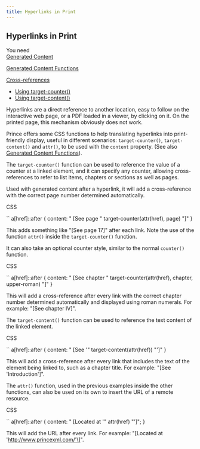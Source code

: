 ```yaml
---
title: Hyperlinks in Print
---
```


Hyperlinks in Print
-------------------

You need  
[Generated Content](doc-latest/gen-content.html#gen-content)

[Generated Content Functions](doc-latest/gen-content.html#gen-content-functions)

[Cross-references](doc-latest/gen-content.html#crossref)

-   [Using target-counter()](doc-latest/gen-content.html#counter-target)
-   [Using target-content()](doc-latest/gen-content.html#target-content)

Hyperlinks are a direct reference to another location, easy to follow on the interactive web page, or a PDF loaded in a viewer, by clicking on it. On the printed page, this mechanism obviously does not work.

Prince offers some CSS functions to help translating hyperlinks into print-friendly display, useful in different scenarios: `target-counter()`, `target-content()` and `attr()`, to be used with the `content` property. (See also [Generated Content Functions](doc-latest/gen-content.html#gen-content-functions)).

The `target-counter()` function can be used to reference the value of a counter at a linked element, and it can specify any counter, allowing cross-references to refer to list items, chapters or sections as well as pages.

Used with generated content after a hyperlink, it will add a cross-reference with the correct page number determined automatically.

CSS

``
    a[href]::after {
        content: " [See page " target-counter(attr(href), page) "]"
    }

This adds something like "\[See page 17\]" after each link. Note the use of the function `attr()` inside the `target-counter()` function.

It can also take an optional counter style, similar to the normal `counter()` function.

CSS

``
    a[href]::after {
        content: " [See chapter "
                 target-counter(attr(href), chapter, upper-roman)
                 "]"
    }

This will add a cross-reference after every link with the correct chapter number determined automatically and displayed using roman numerals. For example: "\[See chapter IV\]".

The `target-content()` function can be used to reference the text content of the linked element.

CSS

``
    a[href]::after {
        content: " [See '" target-content(attr(href)) "']"
    }

This will add a cross-reference after every link that includes the text of the element being linked to, such as a chapter title. For example: "\[See 'Introduction'\]".

The `attr()` function, used in the previous examples inside the other functions, can also be used on its own to insert the URL of a remote resource.

CSS

``
    a[href]::after {
        content: " [Located at '" attr(href) "']";
    }

This will add the URL after every link. For example: "\[Located at 'http://www.princexml.com/'\]".

